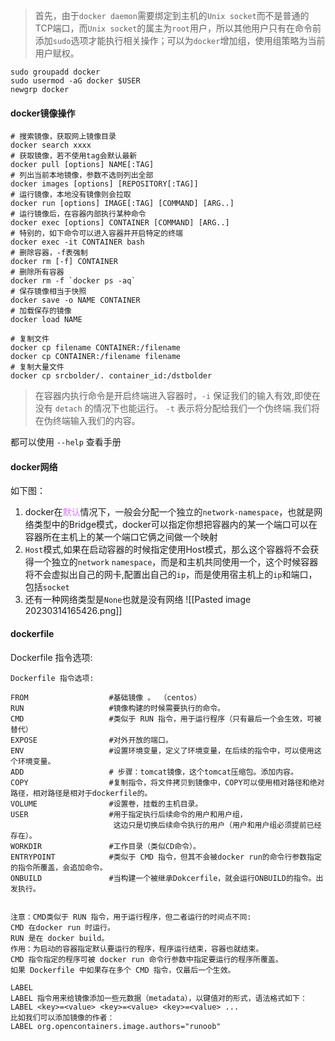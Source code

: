 > 首先，由于`docker daemon`需要绑定到主机的`Unix socket`而不是普通的TCP端口，而`Unix socket`的属主为`root`用户，所以其他用户只有在命令前添加`sudo`选项才能执行相关操作；可以为`docker`增加组，使用组策略为当前用户赋权。
> 
```shell
sudo groupadd docker
sudo usermod -aG docker $USER
newgrp docker
```

#### docker镜像操作

```shell
# 搜索镜像，获取网上镜像目录
docker search xxxx
# 获取镜像，若不使用tag会默认最新
docker pull [options] NAME[:TAG]
# 列出当前本地镜像，参数不选则列出全部
docker images [options] [REPOSITORY[:TAG]]
# 运行镜像，本地没有镜像则会拉取
docker run [options] IMAGE[:TAG] [COMMAND] [ARG..]
# 运行镜像后，在容器内部执行某种命令
docker exec [options] CONTAINER [COMMAND] [ARG..]
# 特别的，如下命令可以进入容器并开启特定的终端
docker exec -it CONTAINER bash
# 删除容器，-f表强制
docker rm [-f] CONTAINER
# 删除所有容器
docker rm -f `docker ps -aq`
# 保存镜像相当于快照
docker save -o NAME CONTAINER
# 加载保存的镜像
docker load NAME

# 复制文件
docker cp filename CONTAINER:/filename
docker cp CONTAINER:/filename filename 
# 复制大量文件
docker cp srcbolder/. container_id:/dstbolder
```

> 在容器内执行命令是开启终端进入容器时，`-i` 保证我们的输入有效,即使在没有 `detach` 的情况下也能运行。 `-t` 表示将分配给我们一个伪终端.我们将在伪终端输入我们的内容。

都可以使用 `--help` 查看手册

#### docker网络

如下图：
1. docker在<font color="#da73ff">默认</font>情况下，一般会分配一个独立的`network-namespace`，也就是网络类型中的Bridge模式，docker可以指定你想把容器内的某一个端口可以在容器所在主机上的某一个端口它俩之间做一个映射
2. `Host`模式,如果在启动容器的时候指定使用Host模式，那么这个容器将不会获得一个独立的`network` `namespace`，而是和主机共同使用一个，这个时候容器将不会虚拟出自己的网卡,配置出自己的`ip`，而是使用宿主机上的`ip`和端口，包括`socket`
3. 还有一种网络类型是`None`也就是没有网络
![[Pasted image 20230314165426.png]]

#### dockerfile

Dockerfile 指令选项:

```shell
Dockerfile 指令选项:

FROM                  #基础镜像 。 （centos）
RUN                   #镜像构建的时候需要执行的命令。
CMD                   #类似于 RUN 指令，用于运行程序（只有最后一个会生效，可被替代）
EXPOSE                #对外开放的端口。
ENV                   #设置环境变量，定义了环境变量，在后续的指令中，可以使用这个环境变量。
ADD                   # 步骤：tomcat镜像，这个tomcat压缩包。添加内容。
COPY                  #复制指令，将文件拷贝到镜像中，COPY可以使用相对路径和绝对路径，相对路径是相对于dockerfile的。
VOLUME                #设置卷，挂载的主机目录。
USER                  #用于指定执行后续命令的用户和用户组，
                       这边只是切换后续命令执行的用户（用户和用户组必须提前已经存在）。
WORKDIR               #工作目录（类似CD命令）。
ENTRYPOINT            #类似于 CMD 指令，但其不会被docker run的命令行参数指定的指令所覆盖，会追加命令。
ONBUILD               #当构建一个被继承Dokcerfile，就会运行ONBUILD的指令。出发执行。


注意：CMD类似于 RUN 指令，用于运行程序，但二者运行的时间点不同:
CMD 在docker run 时运行。
RUN 是在 docker build。
作用：为启动的容器指定默认要运行的程序，程序运行结束，容器也就结束。
CMD 指令指定的程序可被 docker run 命令行参数中指定要运行的程序所覆盖。
如果 Dockerfile 中如果存在多个 CMD 指令，仅最后一个生效。

LABEL
LABEL 指令用来给镜像添加一些元数据（metadata），以键值对的形式，语法格式如下：
LABEL <key>=<value> <key>=<value> <key>=<value> ...
比如我们可以添加镜像的作者：
LABEL org.opencontainers.image.authors="runoob"
```

